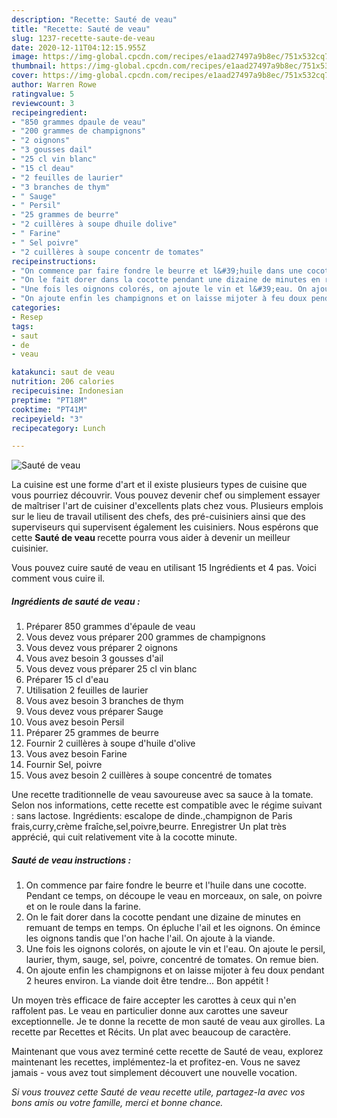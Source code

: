 ```yaml
---
description: "Recette: Sauté de veau"
title: "Recette: Sauté de veau"
slug: 1237-recette-saute-de-veau
date: 2020-12-11T04:12:15.955Z
image: https://img-global.cpcdn.com/recipes/e1aad27497a9b8ec/751x532cq70/saute-de-veau-photo-principale-de-la-recette.jpg
thumbnail: https://img-global.cpcdn.com/recipes/e1aad27497a9b8ec/751x532cq70/saute-de-veau-photo-principale-de-la-recette.jpg
cover: https://img-global.cpcdn.com/recipes/e1aad27497a9b8ec/751x532cq70/saute-de-veau-photo-principale-de-la-recette.jpg
author: Warren Rowe
ratingvalue: 5
reviewcount: 3
recipeingredient:
- "850 grammes dpaule de veau"
- "200 grammes de champignons"
- "2 oignons"
- "3 gousses dail"
- "25 cl vin blanc"
- "15 cl deau"
- "2 feuilles de laurier"
- "3 branches de thym"
- " Sauge"
- " Persil"
- "25 grammes de beurre"
- "2 cuillères à soupe dhuile dolive"
- " Farine"
- " Sel poivre"
- "2 cuillères à soupe concentr de tomates"
recipeinstructions:
- "On commence par faire fondre le beurre et l&#39;huile dans une cocotte. Pendant ce temps, on découpe le veau en morceaux, on sale, on poivre et on le roule dans la farine."
- "On le fait dorer dans la cocotte pendant une dizaine de minutes en remuant de temps en temps. On épluche l&#39;ail et les oignons. On émince les oignons tandis que l&#39;on hache l&#39;ail. On ajoute à la viande."
- "Une fois les oignons colorés, on ajoute le vin et l&#39;eau. On ajoute le persil, laurier, thym, sauge, sel, poivre, concentré de tomates. On remue bien."
- "On ajoute enfin les champignons et on laisse mijoter à feu doux pendant 2 heures environ. La viande doit être tendre... Bon appétit !"
categories:
- Resep
tags:
- saut
- de
- veau

katakunci: saut de veau 
nutrition: 206 calories
recipecuisine: Indonesian
preptime: "PT18M"
cooktime: "PT41M"
recipeyield: "3"
recipecategory: Lunch

---
```



![Sauté de veau](https://img-global.cpcdn.com/recipes/e1aad27497a9b8ec/751x532cq70/saute-de-veau-photo-principale-de-la-recette.jpg)

La cuisine est une forme d'art et il existe plusieurs types de cuisine que vous pourriez découvrir. Vous pouvez devenir chef ou simplement essayer de maîtriser l'art de cuisiner d'excellents plats chez vous. Plusieurs emplois sur le lieu de travail utilisent des chefs, des pré-cuisiniers ainsi que des superviseurs qui supervisent également les cuisiniers. Nous espérons que cette <strong> Sauté de veau </strong> recette pourra vous aider à devenir un meilleur cuisinier.

<!--inarticleads1-->

Vous pouvez cuire sauté de veau en utilisant 15 Ingrédients et 4 pas. Voici comment vous cuire il.

##### Ingrédients de sauté de veau :

1. Préparer 850 grammes d&#39;épaule de veau
1. Vous devez vous préparer 200 grammes de champignons
1. Vous devez vous préparer 2 oignons
1. Vous avez besoin 3 gousses d&#39;ail
1. Vous devez vous préparer 25 cl vin blanc
1. Préparer 15 cl d&#39;eau
1. Utilisation 2 feuilles de laurier
1. Vous avez besoin 3 branches de thym
1. Vous devez vous préparer  Sauge
1. Vous avez besoin  Persil
1. Préparer 25 grammes de beurre
1. Fournir 2 cuillères à soupe d&#39;huile d&#39;olive
1. Vous avez besoin  Farine
1. Fournir  Sel, poivre
1. Vous avez besoin 2 cuillères à soupe concentré de tomates


Une recette traditionnelle de veau savoureuse avec sa sauce à la tomate. Selon nos informations, cette recette est compatible avec le régime suivant : sans lactose. Ingrédients: escalope de dinde.,champignon de Paris frais,curry,crème fraîche,sel,poivre,beurre. Enregistrer Un plat très apprécié, qui cuit relativement vite à la cocotte minute. 

<!--inarticleads2-->

##### Sauté de veau instructions :

1. On commence par faire fondre le beurre et l&#39;huile dans une cocotte. Pendant ce temps, on découpe le veau en morceaux, on sale, on poivre et on le roule dans la farine.
1. On le fait dorer dans la cocotte pendant une dizaine de minutes en remuant de temps en temps. On épluche l&#39;ail et les oignons. On émince les oignons tandis que l&#39;on hache l&#39;ail. On ajoute à la viande.
1. Une fois les oignons colorés, on ajoute le vin et l&#39;eau. On ajoute le persil, laurier, thym, sauge, sel, poivre, concentré de tomates. On remue bien.
1. On ajoute enfin les champignons et on laisse mijoter à feu doux pendant 2 heures environ. La viande doit être tendre... Bon appétit !


Un moyen très efficace de faire accepter les carottes à ceux qui n&#39;en raffolent pas. Le veau en particulier donne aux carottes une saveur exceptionnelle. Je te donne la recette de mon sauté de veau aux girolles. La recette par Recettes et Récits. Un plat avec beaucoup de caractère. 

<!--inarticleads1-->

<p>
Maintenant que vous avez terminé cette recette de Sauté de veau, explorez maintenant les recettes, implémentez-la et profitez-en. Vous ne savez jamais - vous avez tout simplement découvert une nouvelle vocation.
</p>

<p>
<i>Si vous trouvez cette Sauté de veau recette utile, partagez-la avec vos bons amis ou votre famille, merci et bonne chance.</i>
</p>
